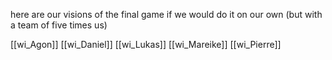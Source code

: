 here are our visions of the final game if we would do it on our own (but with a team of five times us)

[[wi_Agon]]
[[wi_Daniel]]
[[wi_Lukas]]
[[wi_Mareike]]
[[wi_Pierre]]



